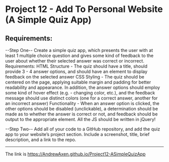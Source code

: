 # Project 12 - Add To Personal Website (A Simple Quiz App)

## Requirements:

--Step One--
Create a simple quiz app, which presents the user with at least 1 multiple choice question and gives some kind of feedback to the user about whether their selected answer was correct or incorrect.
Requirements:
HTML Structure - The quiz should have a title, should provide 3 - 4 answer options, and should have an element to display feedback on the selected answer
CSS Styling - The quiz should be centered on the page, applying suitable margin and padding for better readability and appearance. In addition, the answer options should employ some kind of hover effect (e.g. - changing color, etc.), and the feedback message should use distinct colors (one for a correct answer, another for an incorrect answer)
Functionality - When an answer option is clicked, the other options should be disabled (unclickable), a determination should be made as to whether the answer is correct or not, and feedback should be output to the appropriate element. All the JS should be written in jQuery!

--Step Two--
Add all of your code to a GitHub repository, and add the quiz app to your website’s project section. Include a screenshot, title, brief description, and a link to the repo.

---

The link is https://AndrewAxen.github.io/Project12-ASimpleQuizApp
